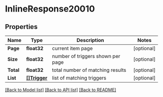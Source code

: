 # InlineResponse20010

## Properties

Name | Type | Description | Notes
------------ | ------------- | ------------- | -------------
**Page** | **float32** | current item page | [optional] 
**Size** | **float32** | number of triggers shown per page | [optional] 
**Total** | **float32** | total number of matching results | [optional] 
**List** | [**[]Trigger**](Trigger.md) | list of matching triggers | [optional] 

[[Back to Model list]](../README.md#documentation-for-models) [[Back to API list]](../README.md#documentation-for-api-endpoints) [[Back to README]](../README.md)


